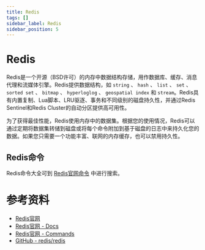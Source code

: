 ```yaml
---
title: Redis
tags: []
sidebar_label: Redis
sidebar_position: 5
---
```


# Redis

Redis是一个开源（BSD许可）的内存中数据结构存储，用作数据库、缓存、消息代理和流媒体引擎。Redis提供数据结构，如 `string` 、 `hash` 、 `list` 、 `set` 、 `sorted set` 、 `bitmap` 、 `hyperloglog` 、 `geospatial index` 和 `stream`。Redis具有内置复制、Lua脚本、LRU驱逐、事务和不同级别的磁盘持久性，并通过Redis Sentinel和Redis Cluster的自动分区提供高可用性。

为了获得最佳性能，Redis使用内存中的数据集。根据您的使用情况，Redis可以通过定期将数据集转储到磁盘或将每个命令附加到基于磁盘的日志中来持久化您的数据。如果您只需要一个功能丰富、联网的内存缓存，也可以禁用持久性。

## Redis命令

Redis命令大全可到 [Redis官网命令](https://redis.io/commands/?group=string) 中进行搜索。

# 参考资料

* [Redis官网](https://redis.io/)
* [Redis官网 - Docs](https://redis.io/docs/get-started/)
* [Redis官网 - Commands](https://redis.io/commands/)
* [GitHub - redis/redis](https://github.com/redis)